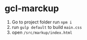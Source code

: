# gcl-marckup

1. Go to project folder run `npm i`
2. run `gulp default` to build `main.css`
3. open `/src/markup/index.html`
